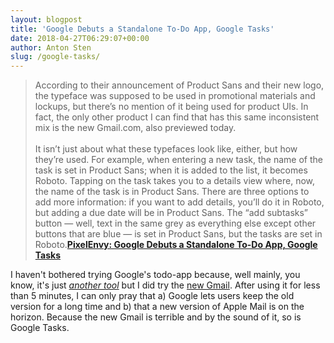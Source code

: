 ```yaml
---
layout: blogpost
title: 'Google Debuts a Standalone To-Do App, Google Tasks'
date: 2018-04-27T06:29:07+00:00
author: Anton Sten
slug: /google-tasks/
---
```


>According to their announcement of Product Sans and their new logo, the typeface was supposed to be used in promotional materials and lockups, but there’s no mention of it being used for product UIs. In fact, the only other product I can find that has this same inconsistent mix is the new Gmail.com, also previewed today.
<br /><br />
It isn’t just about what these typefaces look like, either, but how they’re used. For example, when entering a new task, the name of the task is set in Product Sans; when it is added to the list, it becomes Roboto. Tapping on the task takes you to a details view where, now, the name of the task is in Product Sans. There are three options to add more information: if you want to add details, you’ll do it in Roboto, but adding a due date will be in Product Sans. The “add subtasks” button — well, text in the same grey as everything else except other buttons that are blue — is set in Product Sans, but the tasks are set in Roboto.**[PixelEnvy: Google Debuts a Standalone To-Do App, Google Tasks](https://pxlnv.com/linklog/google-tasks/)**

I haven't bothered trying Google's todo-app because, well mainly, you know, it's just [_another tool_](/newtools/) but I did try the [new Gmail](https://techcrunch.com/2018/04/25/say-hello-to-the-new-gmail-with-self-destructing-messages-email-snoozing-offline-mode-and-more/). After using it for less than 5 minutes, I can only pray that a) Google lets users keep the old version for a long time and b) that a new version of Apple Mail is on the horizon. Because the new Gmail is terrible and by the sound of it, so is Google Tasks.   
